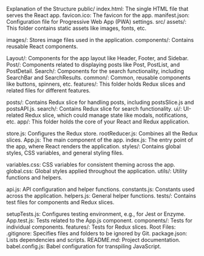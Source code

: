 Explanation of the Structure
public/
index.html: The single HTML file that serves the React app.
favicon.ico: The favicon for the app.
manifest.json: Configuration file for Progressive Web App (PWA) settings.
src/
assets/: This folder contains static assets like images, fonts, etc.

images/: Stores image files used in the application.
components/: Contains reusable React components.

Layout/: Components for the app layout like Header, Footer, and Sidebar.
Post/: Components related to displaying posts like Post, PostList, and PostDetail.
Search/: Components for the search functionality, including SearchBar and SearchResults.
common/: Common, reusable components like buttons, spinners, etc.
features/: This folder holds Redux slices and related files for different features.

posts/: Contains Redux slice for handling posts, including postsSlice.js and postsAPI.js.
search/: Contains Redux slice for search functionality.
ui/: UI-related Redux slice, which could manage state like modals, notifications, etc.
app/: This folder holds the core of your React and Redux application.

store.js: Configures the Redux store.
rootReducer.js: Combines all the Redux slices.
App.js: The main component of the app.
index.js: The entry point of the app, where React renders the application.
styles/: Contains global styles, CSS variables, and general styling files.

variables.css: CSS variables for consistent theming across the app.
global.css: Global styles applied throughout the application.
utils/: Utility functions and helpers.

api.js: API configuration and helper functions.
constants.js: Constants used across the application.
helpers.js: General helper functions.
tests/: Contains test files for components and Redux slices.

setupTests.js: Configures testing environment, e.g., for Jest or Enzyme.
App.test.js: Tests related to the App.js component.
components/: Tests for individual components.
features/: Tests for Redux slices.
Root Files:
.gitignore: Specifies files and folders to be ignored by Git.
package.json: Lists dependencies and scripts.
README.md: Project documentation.
babel.config.js: Babel configuration for transpiling JavaScript.